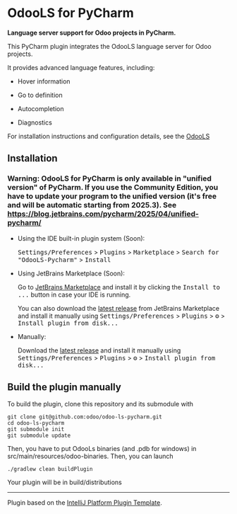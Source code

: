 # OdooLS for PyCharm

<!-- Plugin description -->
**Language server support for Odoo projects in PyCharm.**

This PyCharm plugin integrates the OdooLS language server for Odoo projects.

It provides advanced language features, including:

- Hover information

- Go to definition

- Autocompletion

- Diagnostics

For installation instructions and configuration details, see the [OdooLS](https://github.com/odoo/odoo-ls)
<!-- Plugin description end -->

## Installation

### Warning: OdooLS for PyCharm is only available in "unified version" of PyCharm. If you use the Community Edition, you have to update your program to the unified version (it's free and will be automatic starting from 2025.3). See https://blog.jetbrains.com/pycharm/2025/04/unified-pycharm/

- Using the IDE built-in plugin system (Soon):

  <kbd>Settings/Preferences</kbd> > <kbd>Plugins</kbd> > <kbd>Marketplace</kbd> > <kbd>Search for "OdooLS-Pycharm"</kbd> >
  <kbd>Install</kbd>

- Using JetBrains Marketplace (Soon):

  Go to [JetBrains Marketplace](https://plugins.jetbrains.com/plugin) and install it by clicking the <kbd>Install to ...</kbd> button in case your IDE is running.

  You can also download the [latest release](https://plugins.jetbrains.com/plugin) from JetBrains Marketplace and install it manually using
  <kbd>Settings/Preferences</kbd> > <kbd>Plugins</kbd> > <kbd>⚙️</kbd> > <kbd>Install plugin from disk...</kbd>

- Manually:

  Download the [latest release](https://github.com/odoo/odoo-ls-pycharm/releases) and install it manually using
  <kbd>Settings/Preferences</kbd> > <kbd>Plugins</kbd> > <kbd>⚙️</kbd> > <kbd>Install plugin from disk...</kbd>

## Build the plugin manually

To build the plugin, clone this repository and its submodule with

```shell
git clone git@github.com:odoo/odoo-ls-pycharm.git
cd odoo-ls-pycharm
git submodule init
git submodule update
```

Then, you have to put OdooLs binaries (and .pdb for windows) in src/main/resources/odoo-binaries.
Then, you can launch

```shell
./gradlew clean buildPlugin
```

Your plugin will be in build/distributions


---
Plugin based on the [IntelliJ Platform Plugin Template][template].

[template]: https://github.com/JetBrains/intellij-platform-plugin-template

